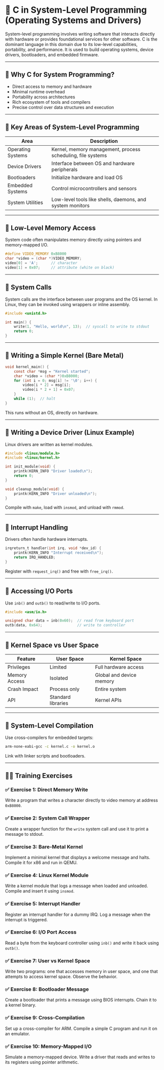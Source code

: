 # 🧵 C in System-Level Programming (Operating Systems and Drivers)

System-level programming involves writing software that interacts directly with hardware or provides foundational services for other software. C is the dominant language in this domain due to its low-level capabilities, portability, and performance. It is used to build operating systems, device drivers, bootloaders, and embedded firmware.

---

## 🧠 Why C for System Programming?

- Direct access to memory and hardware
- Minimal runtime overhead
- Portability across architectures
- Rich ecosystem of tools and compilers
- Precise control over data structures and execution

---

## 🔹 Key Areas of System-Level Programming

| Area              | Description                                                  |
|-------------------|--------------------------------------------------------------|
| Operating Systems | Kernel, memory management, process scheduling, file systems  |
| Device Drivers    | Interface between OS and hardware peripherals                |
| Bootloaders       | Initialize hardware and load OS                              |
| Embedded Systems  | Control microcontrollers and sensors                         |
| System Utilities  | Low-level tools like shells, daemons, and system monitors    |

---

## 🔧 Low-Level Memory Access

System code often manipulates memory directly using pointers and memory-mapped I/O.

```c
#define VIDEO_MEMORY 0xB8000
char *video = (char *)VIDEO_MEMORY;
video[0] = 'A';      // character
video[1] = 0x07;     // attribute (white on black)
```

---

## 🔧 System Calls

System calls are the interface between user programs and the OS kernel. In Linux, they can be invoked using wrappers or inline assembly.

```c
#include <unistd.h>

int main() {
    write(1, "Hello, world\n", 13);  // syscall to write to stdout
    return 0;
}
```

---

## 🔧 Writing a Simple Kernel (Bare Metal)

```c
void kernel_main() {
    const char *msg = "Kernel started";
    char *video = (char *)0xB8000;
    for (int i = 0; msg[i] != '\0'; i++) {
        video[i * 2] = msg[i];
        video[i * 2 + 1] = 0x07;
    }
    while (1);  // halt
}
```

This runs without an OS, directly on hardware.

---

## 🔧 Writing a Device Driver (Linux Example)

Linux drivers are written as kernel modules.

```c
#include <linux/module.h>
#include <linux/kernel.h>

int init_module(void) {
    printk(KERN_INFO "Driver loaded\n");
    return 0;
}

void cleanup_module(void) {
    printk(KERN_INFO "Driver unloaded\n");
}
```

Compile with `make`, load with `insmod`, and unload with `rmmod`.

---

## 🔧 Interrupt Handling

Drivers often handle hardware interrupts.

```c
irqreturn_t handler(int irq, void *dev_id) {
    printk(KERN_INFO "Interrupt received\n");
    return IRQ_HANDLED;
}
```

Register with `request_irq()` and free with `free_irq()`.

---

## 🔧 Accessing I/O Ports

Use `inb()` and `outb()` to read/write to I/O ports.

```c
#include <asm/io.h>

unsigned char data = inb(0x60);  // read from keyboard port
outb(data, 0x64);                // write to controller
```

---

## 🔧 Kernel Space vs User Space

| Feature         | User Space               | Kernel Space              |
|-----------------|--------------------------|---------------------------|
| Privileges      | Limited                  | Full hardware access      |
| Memory Access   | Isolated                 | Global and device memory  |
| Crash Impact    | Process only             | Entire system             |
| API             | Standard libraries       | Kernel APIs               |

---

## 🔧 System-Level Compilation

Use cross-compilers for embedded targets:

```bash
arm-none-eabi-gcc -c kernel.c -o kernel.o
```

Link with linker scripts and bootloaders.

---

## 🧑‍💻 Training Exercises

### ✅ Exercise 1: Direct Memory Write  
Write a program that writes a character directly to video memory at address `0xB8000`.

### ✅ Exercise 2: System Call Wrapper  
Create a wrapper function for the `write` system call and use it to print a message to stdout.

### ✅ Exercise 3: Bare-Metal Kernel  
Implement a minimal kernel that displays a welcome message and halts. Compile it for x86 and run in QEMU.

### ✅ Exercise 4: Linux Kernel Module  
Write a kernel module that logs a message when loaded and unloaded. Compile and insert it using `insmod`.

### ✅ Exercise 5: Interrupt Handler  
Register an interrupt handler for a dummy IRQ. Log a message when the interrupt is triggered.

### ✅ Exercise 6: I/O Port Access  
Read a byte from the keyboard controller using `inb()` and write it back using `outb()`.

### ✅ Exercise 7: User vs Kernel Space  
Write two programs: one that accesses memory in user space, and one that attempts to access kernel space. Observe the behavior.

### ✅ Exercise 8: Bootloader Message  
Create a bootloader that prints a message using BIOS interrupts. Chain it to a kernel binary.

### ✅ Exercise 9: Cross-Compilation  
Set up a cross-compiler for ARM. Compile a simple C program and run it on an emulator.

### ✅ Exercise 10: Memory-Mapped I/O  
Simulate a memory-mapped device. Write a driver that reads and writes to its registers using pointer arithmetic.
